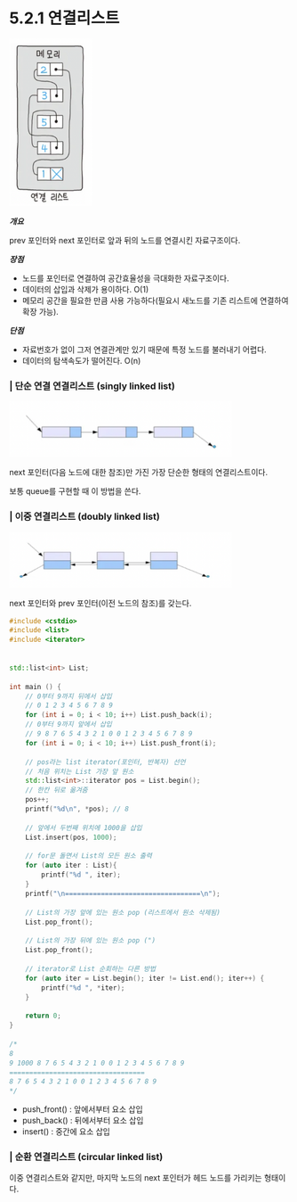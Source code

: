 # 5.2.1 연결리스트

<img src="../../assets/5.2/linkedlist.png" width="150px" height="300px">

<b> _개요_ </b>

prev 포인터와 next 포인터로 앞과 뒤의 노드를 연결시킨 자료구조이다.

<b> _장점_ </b>

- 노드를 포인터로 연결하여 공간효율성을 극대화한 자료구조이다.
- 데이터의 삽입과 삭제가 용이하다. O(1)
- 메모리 공간을 필요한 만큼 사용 가능하다(필요시 새노드를 기존 리스트에 연결하여 확장 가능).

<b> _단점_ </b>

- 자료번호가 없이 그저 연결관계만 있기 때문에 특정 노드를 불러내기 어렵다.
- 데이터의 탐색속도가 떨어진다. O(n)

### | 단순 연결 연결리스트 (singly linked list)

<img src="../../assets/5.2/single.png" width="400px" height="100px">

next 포인터(다음 노드에 대한 참조)만 가진 가장 단순한 형태의 연결리스트이다.

보통 queue를 구현할 때 이 방법을 쓴다.

### | 이중 연결리스트 (doubly linked list)

<img src="../../assets/5.2/double.png" width="400px" height="100px">

next 포인터와 prev 포인터(이전 노드의 참조)를 갖는다.

```cpp
#include <cstdio>
#include <list>
#include <iterator>


std::list<int> List;

int main () {
    // 0부터 9까지 뒤에서 삽입
    // 0 1 2 3 4 5 6 7 8 9
    for (int i = 0; i < 10; i++) List.push_back(i);
    // 0부터 9까지 앞에서 삽입
    // 9 8 7 6 5 4 3 2 1 0 0 1 2 3 4 5 6 7 8 9
    for (int i = 0; i < 10; i++) List.push_front(i);

    // pos라는 list iterator(포인터, 반복자) 선언
    // 처음 위치는 List 가장 앞 원소
    std::list<int>::iterator pos = List.begin();
    // 한칸 뒤로 옮겨줌
    pos++;
    printf("%d\n", *pos); // 8

    // 앞에서 두번째 위치에 1000을 삽입
    List.insert(pos, 1000);

    // for문 돌면서 List의 모든 원소 출력
    for (auto iter : List){
        printf("%d ", iter);
    }
    printf("\n==================================\n");

    // List의 가장 앞에 있는 원소 pop (리스트에서 원소 삭제됨)
    List.pop_front();

    // List의 가장 뒤에 있는 원소 pop (")
    List.pop_front();

    // iterator로 List 순회하는 다른 방법
    for (auto iter = List.begin(); iter != List.end(); iter++) {
        printf("%d ", *iter);
    }

    return 0;
}

/*
8
9 1000 8 7 6 5 4 3 2 1 0 0 1 2 3 4 5 6 7 8 9
==================================
8 7 6 5 4 3 2 1 0 0 1 2 3 4 5 6 7 8 9
*/
```

- push_front() : 앞에서부터 요소 삽입
- push_back() : 뒤에서부터 요소 삽입
- insert() : 중간에 요소 삽입

### | 순환 연결리스트 (circular linked list)

이중 연결리스트와 같지만, 마지막 노드의 next 포인터가 헤드 노드를 가리키는 형태이다.

